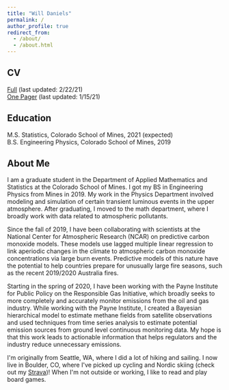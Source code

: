 ```yaml
---
title: "Will Daniels"
permalink: /
author_profile: true
redirect_from: 
  - /about/
  - /about.html
---
```



CV
------
[Full](https://wsdaniels.github.io/files/william_daniels_CV_full.pdf) (last updated: 2/22/21)  
[One Pager](https://wsdaniels.github.io/files/william_daniels_CV_short.pdf) (last updated: 1/15/21)


Education
------
M.S. Statistics, Colorado School of Mines, 2021 (expected)  
B.S. Engineering Physics, Colorado School of Mines, 2019

About Me
------
I am a graduate student in the Department of Applied Mathematics and Statistics at the Colorado School of Mines. I got my BS in Engineering Physics from Mines in 2019. My work in the Physics Department involved modeling and simulation of certain transient luminous events in the upper atmosphere. After graduating, I moved to the math department, where I broadly work with data related to atmospheric pollutants. 

Since the fall of 2019, I have been collaborating with scientists at the National Center for Atmospheric Research (NCAR) on predictive carbon monoxide models. These models use lagged multiple linear regression to link aperiodic changes in the climate to atmospheric carbon monoxide concentrations via large burn events. Predictive models of this nature have the potential to help countries prepare for unusually large fire seasons, such as the recent 2019/2020 Australia fires. 

Starting in the spring of 2020, I have been working with the Payne Institute for Public Policy on the Responsible Gas Initiative, which broadly seeks to more completely and accurately monitor emissions from the oil and gas industry. While working with the Payne Institute, I created a Bayesian hierarchical model to estimate methane fields from satellite observations and used techniques from time series analysis to estimate potential emission sources from ground level continuous monitoring data. My hope is that this work leads to actionable information that helps regulators and the industry reduce unnecessary emissions.

I'm originally from Seattle, WA, where I did a lot of hiking and sailing. I now live in Boulder, CO, where I've picked up cycling and Nordic skiing (check out my [Strava](https://www.strava.com/athletes/36291542))! When I'm not outside or working, I like to read and play board games. 
